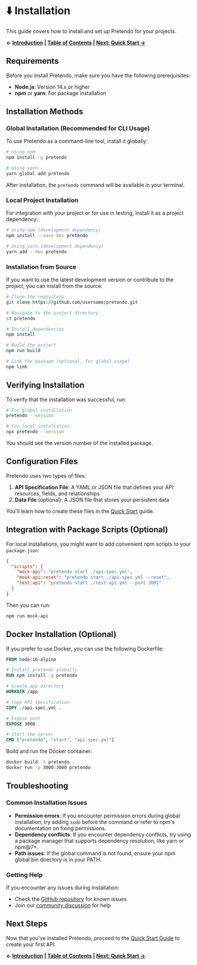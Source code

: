 # ⬇️ Installation

This guide covers how to install and set up Pretendo for your projects.

**← [Introduction](./introduction.md) | [Table of Contents](./README.md) | [Next: Quick Start →](./quick-start.md)**

## Requirements

Before you install Pretendo, make sure you have the following prerequisites:

- **Node.js**: Version 14.x or higher
- **npm** or **yarn**: For package installation

## Installation Methods

### Global Installation (Recommended for CLI Usage)

To use Pretendo as a command-line tool, install it globally:

```bash
# Using npm
npm install -g pretendo

# Using yarn
yarn global add pretendo
```

After installation, the `pretendo` command will be available in your terminal.

### Local Project Installation

For integration with your project or for use in testing, install it as a project dependency:

```bash
# Using npm (development dependency)
npm install --save-dev pretendo

# Using yarn (development dependency)
yarn add --dev pretendo
```

### Installation from Source

If you want to use the latest development version or contribute to the project, you can install from the source:

```bash
# Clone the repository
git clone https://github.com/username/pretendo.git

# Navigate to the project directory
cd pretendo

# Install dependencies
npm install

# Build the project
npm run build

# Link the package (optional, for global usage)
npm link
```

## Verifying Installation

To verify that the installation was successful, run:

```bash
# For global installation
pretendo --version

# For local installation
npx pretendo --version
```

You should see the version number of the installed package.

## Configuration Files

Pretendo uses two types of files:

1. **API Specification File**: A YAML or JSON file that defines your API resources, fields, and relationships
2. **Data File** (optional): A JSON file that stores your persistent data

You'll learn how to create these files in the [Quick Start](./quick-start.md) guide.

## Integration with Package Scripts (Optional)

For local installations, you might want to add convenient npm scripts to your `package.json`:

```json
{
  "scripts": {
    "mock-api": "pretendo start ./api-spec.yml",
    "mock-api:reset": "pretendo start ./api-spec.yml --reset",
    "test:api": "pretendo start ./test-api.yml --port 3001"
  }
}
```

Then you can run:

```bash
npm run mock-api
```

## Docker Installation (Optional)

If you prefer to use Docker, you can use the following Dockerfile:

```dockerfile
FROM node:16-alpine

# Install pretendo globally
RUN npm install -g pretendo

# Create app directory
WORKDIR /app

# Copy API specification
COPY ./api-spec.yml .

# Expose port
EXPOSE 3000

# Start the server
CMD ["pretendo", "start", "api-spec.yml"]
```

Build and run the Docker container:

```bash
docker build -t pretendo .
docker run -p 3000:3000 pretendo
```

## Troubleshooting

### Common Installation Issues

- **Permission errors**: If you encounter permission errors during global installation, try adding `sudo` before the command or refer to npm's documentation on fixing permissions.
- **Dependency conflicts**: If you encounter dependency conflicts, try using a package manager that supports dependency resolution, like yarn or npm@7+.
- **Path issues**: If the global command is not found, ensure your npm global bin directory is in your PATH.

### Getting Help

If you encounter any issues during installation:

- Check the [GitHub repository](https://github.com/username/pretendo) for known issues
- Join our [community discussion](https://github.com/username/pretendo/discussions) for help

## Next Steps

Now that you've installed Pretendo, proceed to the [Quick Start Guide](./quick-start.md) to create your first API.

**← [Introduction](./introduction.md) | [Table of Contents](./README.md) | [Next: Quick Start →](./quick-start.md)**